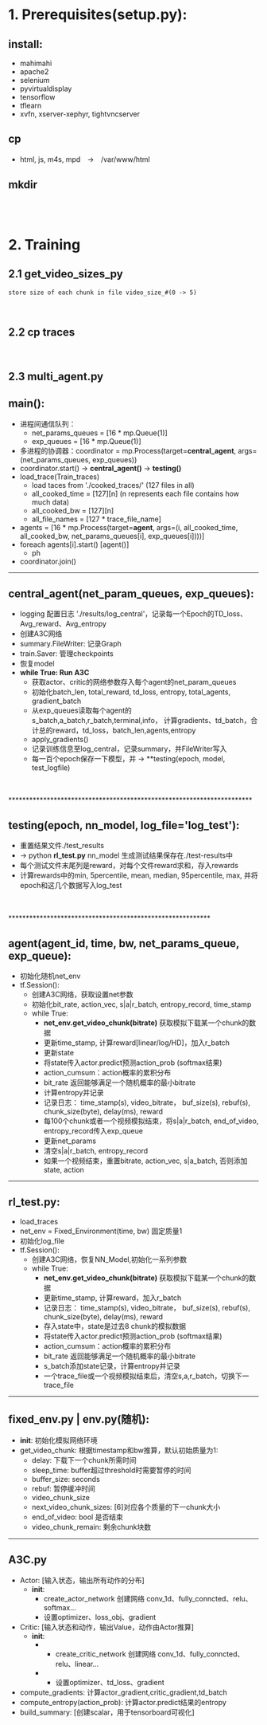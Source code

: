 # 1. Prerequisites(setup.py):
## install:
  + mahimahi
  + apache2
  + selenium
  + pyvirtualdisplay
  + tensorflow
  + tflearn
  + xvfn, xserver-xephyr, tightvncserver
## cp
  + html, js, m4s, mpd　->　/var/www/html
## mkdir
</br>
</br>

# 2. Training
## 2.1 get_video_sizes_py
    store size of each chunk in file video_size_#(0 -> 5)
</br>

## 2.2 cp traces
</br>

## **2.3 multi_agent.py**
## main():
* 进程间通信队列：
  * net_params_queues = [16 * mp.Queue(1)]
  * exp_queues = [16 * mp.Queue(1)]
* 多进程的协调器：coordinator = mp.Process(target=**central_agent**, args=(net_params_queues, exp_queues))
* coordinator.start() -> **central_agent()** -> **testing()**
* load_trace(Train_traces)
  * load taces from './cooked_traces/' (127 files in all)
  * all_cooked_time = [127][n] (n represents each file contains how much data)
  * all_cooked_bw = [127][n]
  * all_file_names = [127 * trace_file_name]
* agents = [16 * mp.Process(target=**agent**, args=(i, all_cooked_time, all_cooked_bw, net_params_queues[i], exp_queues[i])))]
* foreach agents[i].start() [agent()]
  * ph
* coordinator.join()

**********************************************************************
## central_agent(net_param_queues, exp_queues):
* logging 配置日志 './results/log_central'，记录每一个Epoch的TD_loss、Avg_reward、Avg_entropy
* 创建A3C网络
* summary.FileWriter: 记录Graph
* train.Saver: 管理checkpoints
* 恢复model
* **while True: Run A3C**
  * 获取actor、critic的网络参数存入每个agent的net_param_queues
  * 初始化batch_len, total_reward, td_loss, entropy, total_agents, gradient_batch
  * 从exp_queues读取每个agent的s_batch,a_batch,r_batch,terminal,info， 计算gradients、td_batch，合计总的reward，td_loss，batch_len,agents,entropy
  * apply_gradients()
  * 记录训练信息至log_central，记录summary，并FileWriter写入
  * 每一百个epoch保存一下模型，并 -> **testing(epoch, model, test_logfile)
</br>
</br>
**********************************************************************

## testing(epoch, nn_model, log_file='log_test'):
* 重置结果文件./test_results
* -> python **rl_test.py** nn_model  生成测试结果保存在./test-results中
* 每个测试文件末尾列是reward，对每个文件reward求和，存入rewards
* 计算rewards中的min, 5percentile, mean, median, 95percentile, max, 并将epoch和这几个数据写入log_test
</br>
</br>
**********************************************************

## agent(agent_id, time, bw, net_params_queue, exp_queue):
* 初始化随机net_env
* tf.Session():
  * 创建A3C网络，获取设置net参数
  * 初始化bit_rate, action_vec, s|a|r_batch, entropy_record, time_stamp
  * while True:
    + **net_env.get_video_chunk(bitrate)** 获取模拟下载某一个chunk的数据
    + 更新time_stamp, 计算reward[linear/log/HD]，加入r_batch
    + 更新state
    + 将state传入actor.predict预测action_prob (softmax结果)
    + action_cumsum：action概率的累积分布
    + bit_rate 返回能够满足一个随机概率的最小bitrate
    + 计算entropy并记录
    + 记录日志： time_stamp(s), video_bitrate， buf_size(s), rebuf(s), chunk_size(byte), delay(ms), reward
    + 每100个chunk或者一个视频模拟结束，将s|a|r_batch, end_of_video, entropy_record传入exp_queue
    + 更新net_params
    + 清空s|a|r_batch, entropy_record
    + 如果一个视频结束，重置bitrate, action_vec, s|a_batch, 否则添加state, action 






**********************************************************
## rl_test.py:
+ load_traces
+ net_env = Fixed_Environment(time, bw) 固定质量1
+ 初始化log_file
+ tf.Session():
  + 创建A3C网络，恢复NN_Model,初始化一系列参数
  + while True:
    + **net_env.get_video_chunk(bitrate)** 获取模拟下载某一个chunk的数据
    + 更新time_stamp, 计算reward，加入r_batch
    + 记录日志： time_stamp(s), video_bitrate， buf_size(s), rebuf(s), chunk_size(byte), delay(ms), reward
    + 存入state中，state是过去8 chunk的模拟数据
    + 将state传入actor.predict预测action_prob (softmax结果)
    + action_cumsum：action概率的累积分布
    + bit_rate 返回能够满足一个随机概率的最小bitrate
    + s_batch添加state记录，计算entropy并记录
    + 一个trace_file或一个视频模拟结束后，清空s,a,r_batch，切换下一trace_file


************************************************

## fixed_env.py | env.py(随机):
+ __init__: 初始化模拟网络环境
+ get_video_chunk: 根据timestamp和bw推算，默认初始质量为1: 
  + delay: 下载下一个chunk所需时间
  + sleep_time: buffer超过threshold时需要暂停的时间
  + buffer_size: seconds
  + rebuf: 暂停缓冲时间
  + video_chunk_size
  + next_video_chunk_sizes: [6]对应各个质量的下一chunk大小
  + end_of_video: bool 是否结束
  + video_chunk_remain: 剩余chunk块数

***********************************************

## A3C.py
+ Actor: [输入状态，输出所有动作的分布]
  + __init__:
    + create_actor_network 创建网络 conv_1d、fully_conncted、relu、softmax...
    + 设置optimizer、loss_obj、gradient
+ Critic: [输入状态和动作，输出Value，动作由Actor推算]
  + __init__:
    + + create_critic_network 创建网络 conv_1d、fully_conncted、relu、linear...
    + + 设置optimizer、td_loss、gradient
+ compute_gradients: 计算actor_gradient,critic_gradient,td_batch
+ compute_entropy(action_prob): 计算actor.predict结果的entropy
+ build_summary: [创建scalar，用于tensorboard可视化]